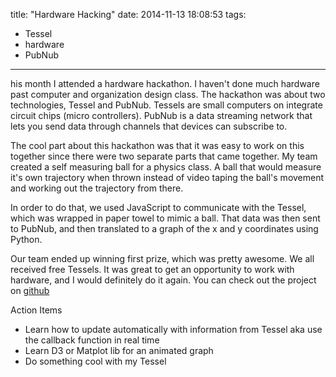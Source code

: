 title: "Hardware Hacking"
date: 2014-11-13 18:08:53
tags:
- Tessel
- hardware
- PubNub
---

his month I attended a hardware hackathon. I haven't done much hardware past computer and organization design class. The hackathon was about two technologies, Tessel and PubNub. Tessels are small computers on integrate circuit chips (micro controllers). PubNub is a data streaming network that lets you send data through channels that devices can subscribe to.


The cool part about this hackathon was that it was easy to work on this together since there were two separate parts that came together. My team created a self measuring ball for a physics class. A ball that would measure it's own trajectory when thrown instead of video taping the ball's movement and working out the trajectory from there.

In order to do that, we used JavaScript to communicate with the Tessel, which was wrapped in paper towel to mimic a ball. That data was then sent to PubNub, and then translated to a graph of the x and y coordinates using Python.

Our team ended up winning first prize, which was pretty awesome. We all received free Tessels. It was great to get an opportunity to work with hardware, and I would definitely do it again. You can check out the project on [github](https://projects.tessel.io/projects/tessel-toss)

Action Items

* Learn how to update automatically with information from Tessel aka use the callback function in real time
* Learn D3 or Matplot lib for an animated graph
* Do something cool with my Tessel
